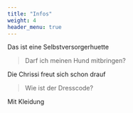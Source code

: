 ```yaml
---
title: "Infos"
weight: 4
header_menu: true
---
```


Das ist eine Selbstversorgerhuette


> Darf ich meinen Hund mitbringen?

Die Chrissi freut sich schon drauf

> Wie ist der Dresscode?

Mit Kleidung
